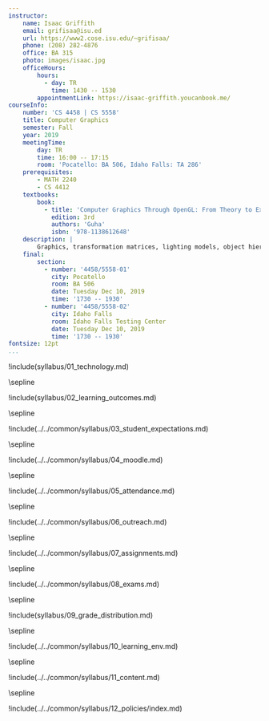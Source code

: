 ```yaml
---
instructor:
    name: Isaac Griffith
    email: grifisaa@isu.ed
    url: https://www2.cose.isu.edu/~grifisaa/
    phone: (208) 282-4876
    office: BA 315
    photo: images/isaac.jpg
    officeHours:
        hours:
          - day: TR
            time: 1430 -- 1530
        appointmentLink: https://isaac-griffith.youcanbook.me/
courseInfo:
    number: 'CS 4458 | CS 5558'
    title: Computer Graphics
    semester: Fall
    year: 2019
    meetingTime:
        day: TR
        time: 16:00 -- 17:15
        room: 'Pocatello: BA 506, Idaho Falls: TA 286'
    prerequisites:
        - MATH 2240
        - CS 4412
    textbooks:
        book:
          - title: 'Computer Graphics Through OpenGL: From Theory to Experiments'
            edition: 3rd
            authors: 'Guha'
            isbn: '978-1138612648'
    description: |
        Graphics, transformation matrices, lighting models, object hierarchies, visible surface determination, ray tracing.
    final:
        section:
          - number: '4458/5558-01'
            city: Pocatello
            room: BA 506
            date: Tuesday Dec 10, 2019
            time: '1730 -- 1930'
          - number: '4458/5558-02'
            city: Idaho Falls
            room: Idaho Falls Testing Center
            date: Tuesday Dec 10, 2019
            time: '1730 -- 1930'
fontsize: 12pt
...
```


!include(syllabus/01_technology.md)

\sepline

!include(syllabus/02_learning_outcomes.md)

\sepline

!include(../../common/syllabus/03_student_expectations.md)

\sepline

!include(../../common/syllabus/04_moodle.md)

\sepline

!include(../../common/syllabus/05_attendance.md)

\sepline

!include(../../common/syllabus/06_outreach.md)

\sepline

!include(../../common/syllabus/07_assignments.md)

\sepline

!include(../../common/syllabus/08_exams.md)

\sepline

!include(syllabus/09_grade_distribution.md)

\sepline

!include(../../common/syllabus/10_learning_env.md)

\sepline

!include(../../common/syllabus/11_content.md)

\sepline

!include(../../common/syllabus/12_policies/index.md)

